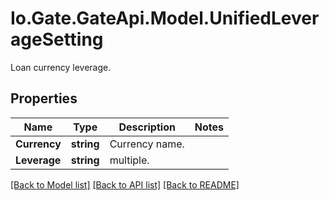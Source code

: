 
# Io.Gate.GateApi.Model.UnifiedLeverageSetting

Loan currency leverage.

## Properties

Name | Type | Description | Notes
------------ | ------------- | ------------- | -------------
**Currency** | **string** | Currency name. | 
**Leverage** | **string** | multiple. | 

[[Back to Model list]](../README.md#documentation-for-models)
[[Back to API list]](../README.md#documentation-for-api-endpoints)
[[Back to README]](../README.md)
